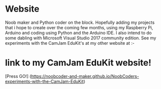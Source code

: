 # Website

Noob maker and Python coder on the block. Hopefully adding my projects that i hope to create over the coming few months, using my Raspberry Pi, Arduino and coding using Python and the Arduino IDE. I also intend to do some dabling with Microsoft Visual Studio 2017 community edition.
See my experiments with the CamJam EduKit's at my other website at :- 
# link to my CamJam EduKit website!

[Press GO!] (https://noobcoder-and-maker.github.io/NoobCoders-experiments-with-the-CamJam-EduKit)
